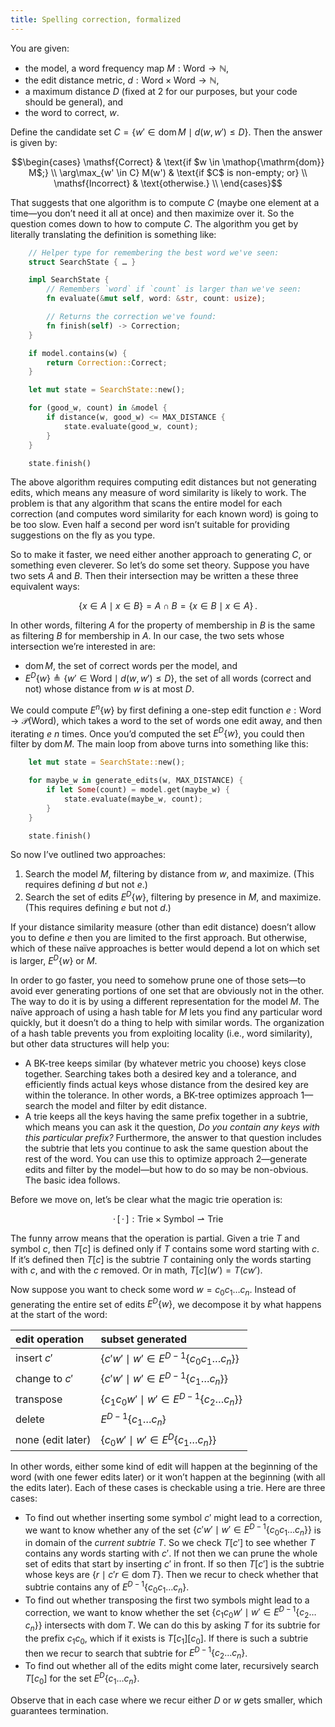 ```yaml
---
title: Spelling correction, formalized
---
```


You are given:

  - the model, a word frequency map $M: \mathrm{Word} \to \mathbb N$,
  - the edit distance metric, $d: \mathrm{Word} \times \mathrm{Word} \to \mathbb N$,
  - a maximum distance $D$ (fixed at 2 for our purposes, but your code should be general), and
  - the word to correct, $w$.

Define the candidate set $C = \{ w' \in \mathop{\mathrm{dom}} M \mid d(w, w') \le D \}$. Then the answer is given by:

$$\begin{cases}
\mathsf{Correct}          & \text{if $w \in \mathop{\mathrm{dom}} M$;} \\
\arg\max_{w' \in C} M(w') & \text{if $C$ is non-empty; or} \\
\mathsf{Incorrect}        & \text{otherwise.} \\
\end{cases}$$

That suggests that one algorithm is to compute $C$ (maybe one element at a time—you don’t need it all at once) and then maximize over it. So the question comes down to how to compute $C$. The algorithm you get by literally translating the definition is something like:

```rust
    // Helper type for remembering the best word we've seen:
    struct SearchState { … }

    impl SearchState {
        // Remembers `word` if `count` is larger than we've seen:
        fn evaluate(&mut self, word: &str, count: usize);

        // Returns the correction we've found:
        fn finish(self) -> Correction;
    }

    if model.contains(w) {
        return Correction::Correct;
    }

    let mut state = SearchState::new();

    for (good_w, count) in &model {
        if distance(w, good_w) <= MAX_DISTANCE {
            state.evaluate(good_w, count);
        }
    }

    state.finish()
```

The above algorithm requires computing edit distances but not generating edits, which means any measure of word similarity is likely to work. The problem is that any algorithm that scans the entire model for each correction (and computes word similarity for each known word) is going to be too slow. Even half a second per word isn’t suitable for providing suggestions on the fly as you type.

So to make it faster, we need either another approach to generating $C$, or something even cleverer. So let’s do some set theory. Suppose you have two sets $A$ and $B$. Then their intersection may be written a these three equivalent ways:

$$ \{ x \in A \mid x \in B \} = A \cap B = \{ x \in B \mid x \in A \}\,.$$

In other words, filtering $A$ for the property of membership in $B$ is the same as filtering $B$ for membership in $A$. In our case, the two sets whose intersection we’re interested in are:

  - $\mathop{\mathrm{dom}} M$, the set of correct words per the model, and
  - $E^D\{ w \} \triangleq \{ w' \in \mathrm{Word} \mid d(w, w') \le D \}$, the set of all words (correct and not) whose distance from $w$ is at most $D$.

We could compute $E^n\{w\}$ by first defining a one-step edit function $e: \mathrm{Word} \to \mathcal P(\mathrm{Word})$, which takes a word to the set of words one edit away, and then iterating $e$ $n$ times. Once you’d computed the set $E^D\{w\}$, you could then filter by $\mathop{\mathrm{dom}} M$. The main loop from above turns into something like this:

```rust
    let mut state = SearchState::new();

    for maybe_w in generate_edits(w, MAX_DISTANCE) {
        if let Some(count) = model.get(maybe_w) {
            state.evaluate(maybe_w, count);
        }
    }

    state.finish()
```


So now I’ve outlined two approaches:

 1. Search the model $M$, filtering by distance from $w$, and maximize. (This requires defining $d$ but not $e$.)
 2. Search the set of edits $E^D\{w\}$, filtering by presence in $M$, and maximize. (This requires defining $e$ but not $d$.)

If your distance similarity measure (other than edit distance) doesn’t allow you to define $e$ then you are limited to the first approach. But otherwise, which of these naïve approaches is better would depend a lot on which set is larger, $E^D\{w\}$ or $M$.

In order to go faster, you need to somehow prune one of those sets—to avoid ever generating portions of one set that are obviously not in the other. The way to do it is by using a different representation for the model $M$. The naïve approach of using a hash table for $M$ lets you find any particular word quickly, but it doesn’t do a thing to help with similar words. The organization of a hash table prevents you from exploiting locality (i.e., word similarity), but other data structures will help you:

  - A BK-tree keeps similar (by whatever metric you choose) keys close together. Searching takes both a desired key and a tolerance, and efficiently finds actual keys whose distance from the desired key are within the tolerance. In other words, a BK-tree optimizes approach 1—search the model and filter by edit distance.
  - A trie keeps all the keys having the same prefix together in a subtrie, which means you can ask it the question, *Do you contain any keys with this particular prefix?* Furthermore, the answer to that question includes the subtrie that lets you continue to ask the same question about the rest of the word. You can use this to optimize approach 2—generate edits and filter by the model—but how to do so may be non-obvious. The basic idea follows.

Before we move on, let’s be clear what the magic trie operation is:

$$\cdot\,[\,\cdot\,]: \mathrm{Trie} \times \mathrm{Symbol} \rightharpoonup \mathrm{Trie}$$

The funny arrow means that the operation is partial. Given a trie $T$ and symbol $c$, then $T[c]$ is defined only if $T$ contains some word starting with $c$. If it’s defined then $T[c]$ is the subtrie $T$ containing only the words starting with $c$, and with the $c$ removed. Or in math, $T[c](w') = T(cw')$.

Now suppose you want to check some word $w = c_0 c_1 \ldots c_n$. Instead of generating the entire set of edits $E^D\{w\}$, we decompose it by what happens at the start of the word:

| edit operation     | subset generated                                                             |
| :----------------- | :--------------------------------------------------------------------------- |
| insert $c'$        | $\{ c' w' \mid w' \in E^{D-1}\{c_0c_1 \ldots c_n\} \}$ |
| change to $c'$     | $\{ c' w' \mid w' \in E^{D-1}\{c_1 \ldots c_n\} \}$    |
| transpose          | $\{ c_1c_0 w' \mid w' \in E^{D-1}\{c_2 \ldots c_n\} \}$                        |
| delete             | $E^{D-1}\{c_1\ldots c_n\}$                                                     |
| none (edit later)  | $\{ c_0 w' \mid w' \in E^D\{c_1 \ldots c_n\} \}$                               |

In other words, either some kind of edit will happen at the beginning of the word (with one fewer edits later) or it won’t happen at the beginning (with all the edits later). Each of these cases is checkable using a trie. Here are three cases:

  - To find out whether inserting some symbol $c'$ might lead to a correction, we want to know whether any of the set $\{ c' w' \mid w' \in E^{D-1}\{c_0c_1 \ldots c_n\} \}$ is in domain of the *current subtrie* $T$. So we check $T[c']$ to see whether $T$ contains any words starting with $c'$. If not then we can prune the whole set of edits that start by inserting $c'$ in front. If so then $T[c']$ is the subtrie whose keys are $\{ r \mid c'r \in \mathop{\mathrm{dom}} T \}$. Then we recur to check whether that subtrie contains any of $E^{D-1}\{c_0c_1 \ldots c_n\}$.
  - To find out whether transposing the first two symbols might lead to a correction, we want to know whether the set $\{ c_1c_0 w' \mid w' \in E^{D-1}\{c_2\ldots c_n\} \}$ intersects with $\mathop{\mathrm{dom}} T$. We can do this by asking $T$ for its subtrie for the prefix $c_1c_0$, which if it exists is $T[c_1][c_0]$. If there is such a subtrie then we recur to search that subtrie for $E^{D-1}\{c_2 \ldots c_n\}$.
  - To find out whether all of the edits might come later, recursively search $T[c_0]$ for the set $E^D\{c_1 \ldots c_n\}$.

Observe that in each case where we recur either $D$ or $w$ gets smaller, which guarantees termination.
